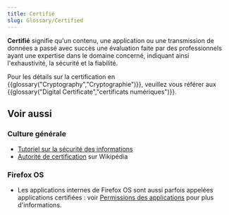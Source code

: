 ```yaml
---
title: Certifié
slug: Glossary/Certified
---
```


**Certifié** signifie qu'un contenu, une application ou une transmission de données a passé avec succès une évaluation faite par des professionnels ayant une expertise dans le domaine concerné, indiquant ainsi l'exhaustivité, la sécurité et la fiabilité.

Pour les détails sur la certification en {{glossary("Cryptography","Cryptographie")}}, veuillez vous référer aux {{glossary("Digital Certificate","certificats numériques")}}.

## Voir aussi

### Culture générale

- [Tutoriel sur la sécurité des informations](/fr/Apprendre/Tutoriels/Les_bases_de_la_sécurité_informatique)
- [Autorité de certification](https://fr.wikipedia.org/wiki/Autorité_de_certification) sur Wikipédia

### Firefox OS

- Les applications internes de Firefox OS sont aussi parfois appelées applications certifiées : voir [Permissions des applications](/fr/Apps/Build/App_permissions) pour plus d'informations.
